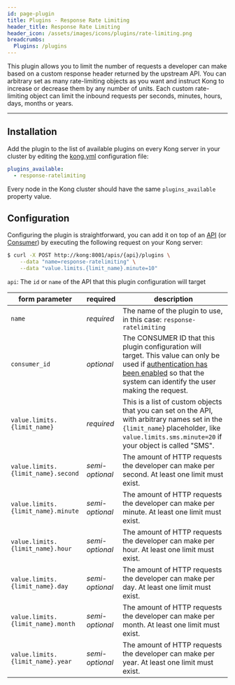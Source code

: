 ```yaml
---
id: page-plugin
title: Plugins - Response Rate Limiting
header_title: Response Rate Limiting
header_icon: /assets/images/icons/plugins/rate-limiting.png
breadcrumbs:
  Plugins: /plugins
---
```


This plugin allows you to limit the number of requests a developer can make based on a custom response header returned by the upstream API. You can arbitrary set as many rate-limiting objects as you want and instruct Kong to increase or decrease them by any number of units. Each custom rate-limiting object can limit the inbound requests per seconds, minutes, hours, days, months or years.

----

## Installation

Add the plugin to the list of available plugins on every Kong server in your cluster by editing the [kong.yml][configuration] configuration file:

```yaml
plugins_available:
  - response-ratelimiting
```

Every node in the Kong cluster should have the same `plugins_available` property value.

## Configuration

Configuring the plugin is straightforward, you can add it on top of an [API][api-object] (or [Consumer][consumer-object]) by executing the following request on your Kong server:

```bash
$ curl -X POST http://kong:8001/apis/{api}/plugins \
    --data "name=response-ratelimiting" \
    --data "value.limits.{limit_name}.minute=10"
```

`api`: The `id` or `name` of the API that this plugin configuration will target

form parameter | required        | description
---            | ---             | ---
`name`         | *required*      | The name of the plugin to use, in this case: `response-ratelimiting`
`consumer_id`  | *optional*      | The CONSUMER ID that this plugin configuration will target. This value can only be used if [authentication has been enabled][faq-authentication] so that the system can identify the user making the request.
`value.limits.{limit_name}` | *required*      |  This is a list of custom objects that you can set on the API, with arbitrary names set in the `{limit_name`} placeholder, like `value.limits.sms.minute=20` if your object is called "SMS".
`value.limits.{limit_name}.second` | *semi-optional* | The amount of HTTP requests the developer can make per second. At least one limit must exist.
`value.limits.{limit_name}.minute` | *semi-optional* | The amount of HTTP requests the developer can make per minute. At least one limit must exist.
`value.limits.{limit_name}.hour` | *semi-optional* | The amount of HTTP requests the developer can make per hour. At least one limit must exist.
`value.limits.{limit_name}.day` | *semi-optional* | The amount of HTTP requests the developer can make per day. At least one limit must exist.
`value.limits.{limit_name}.month` | *semi-optional* | The amount of HTTP requests the developer can make per month. At least one limit must exist.
`value.limits.{limit_name}.year` | *semi-optional* | The amount of HTTP requests the developer can make per year. At least one limit must exist.

[api-object]: /docs/{{site.data.kong_latest.release}}/admin-api/#api-object
[configuration]: /docs/{{site.data.kong_latest.release}}/configuration
[consumer-object]: /docs/{{site.data.kong_latest.release}}/admin-api/#consumer-object
[faq-authentication]: /about/faq/#how-can-i-add-an-authentication-layer-on-a-microservice/api?
